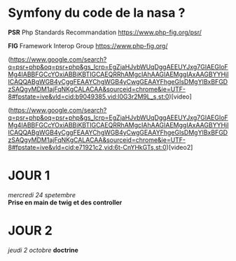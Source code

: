 # Symfony du code de la nasa ?
**PSR** Php Standards Recommandation
https://www.php-fig.org/psr/

**FIG** Framework Interop Group
https://www.php-fig.org/

(https://www.google.com/search?q=psr+php&oq=psr+php&gs_lcrp=EgZjaHJvbWUqDggAEEUYJxg7GIAEGIoFMg4IABBFGCcYOxiABBiKBTIGCAEQRRhAMgcIAhAAGIAEMggIAxAAGBYYHjIICAQQABgWGB4yCggFEAAYChgWGB4yCwgGEAAYFhgeGIsDMgYIBxBFGDzSAQgyMDM1ajFqNKgCALACAA&sourceid=chrome&ie=UTF-8#fpstate=ive&vld=cid:b9049385,vid:l0G3r2M9L_s,st:0)[video]

(https://www.google.com/search?q=psr+php&oq=psr+php&gs_lcrp=EgZjaHJvbWUqDggAEEUYJxg7GIAEGIoFMg4IABBFGCcYOxiABBiKBTIGCAEQRRhAMgcIAhAAGIAEMggIAxAAGBYYHjIICAQQABgWGB4yCggFEAAYChgWGB4yCwgGEAAYFhgeGIsDMgYIBxBFGDzSAQgyMDM1ajFqNKgCALACAA&sourceid=chrome&ie=UTF-8#fpstate=ive&vld=cid:e71921c2,vid:6t-CnYHkGTs,st:0)[video2]
# JOUR 1
_mercredi 24 spetembre_  
**Prise en main de twig et des controller**


# JOUR 2
_jeudi 2 octobre_
**doctrine**  